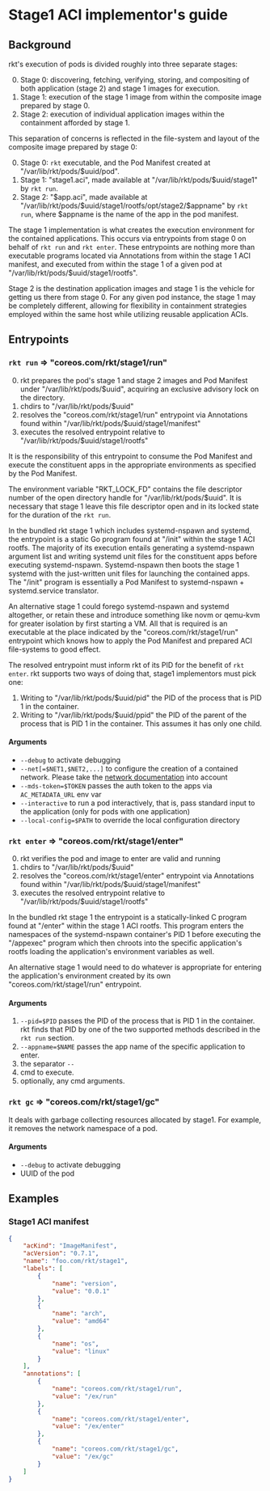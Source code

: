Stage1 ACI implementor's guide
=============================

Background
----------

rkt's execution of pods is divided roughly into three separate stages:

0. Stage 0: discovering, fetching, verifying, storing, and compositing of both application (stage 2) and stage 1 images for execution.
1. Stage 1: execution of the stage 1 image from within the composite image prepared by stage 0.
2. Stage 2: execution of individual application images within the containment afforded by stage 1.

This separation of concerns is reflected in the file-system and layout of the composite image prepared by stage 0:

0. Stage 0: `rkt` executable, and the Pod Manifest created at "/var/lib/rkt/pods/$uuid/pod".
1. Stage 1: "stage1.aci", made available at "/var/lib/rkt/pods/$uuid/stage1" by `rkt run`.
2. Stage 2: "$app.aci", made available at "/var/lib/rkt/pods/$uuid/stage1/rootfs/opt/stage2/$appname" by `rkt run`, where $appname is the name of the app in the pod manifest.

The stage 1 implementation is what creates the execution environment for the contained applications.  This occurs via entrypoints from stage 0 on behalf of `rkt run` and `rkt enter`.  These entrypoints are nothing more than executable programs located via Annotations from within the stage 1 ACI manifest, and executed from within the stage 1 of a given pod at "/var/lib/rkt/pods/$uuid/stage1/rootfs".

Stage 2 is the destination application images and stage 1 is the vehicle for getting us there from stage 0.  For any given pod instance, the stage 1 may be completely different, allowing for flexibility in containment strategies employed within the same host while utilizing reusable application ACIs.

Entrypoints
-----------

### `rkt run` => "coreos.com/rkt/stage1/run"

0. rkt prepares the pod's stage 1 and stage 2 images and Pod Manifest under "/var/lib/rkt/pods/$uuid", acquiring an exclusive advisory lock on the directory.
1. chdirs to "/var/lib/rkt/pods/$uuid"
2. resolves the "coreos.com/rkt/stage1/run" entrypoint via Annotations found within "/var/lib/rkt/pods/$uuid/stage1/manifest"
3. executes the resolved entrypoint relative to "/var/lib/rkt/pods/$uuid/stage1/rootfs"

It is the responsibility of this entrypoint to consume the Pod Manifest and execute the constituent apps in the appropriate environments as specified by the Pod Manifest.

The environment variable "RKT_LOCK_FD" contains the file descriptor number of the open directory handle for "/var/lib/rkt/pods/$uuid".  It is necessary that stage 1 leave this file descriptor open and in its locked state for the duration of the `rkt run`.

In the bundled rkt stage 1 which includes systemd-nspawn and systemd, the entrypoint is a static Go program found at "/init" within the stage 1 ACI rootfs.  The majority of its execution entails generating a systemd-nspawn argument list and writing systemd unit files for the constituent apps before executing systemd-nspawn.  Systemd-nspawn then boots the stage 1 systemd with the just-written unit files for launching the contained apps.  The "/init" program is essentially a Pod Manifest to systemd-nspawn + systemd.service translator.

An alternative stage 1 could forego systemd-nspawn and systemd altogether, or retain these and introduce something like novm or qemu-kvm for greater isolation by first starting a VM.  All that is required is an executable at the place indicated by the "coreos.com/rkt/stage1/run" entrypoint which knows how to apply the Pod Manifest and prepared ACI file-systems to good effect.

The resolved entrypoint must inform rkt of its PID for the benefit of `rkt enter`. rkt supports two ways of doing that, stage1 implementors must pick one:

1. Writing to "/var/lib/rkt/pods/$uuid/pid" the PID of the process that is PID 1 in the container.
2. Writing to "/var/lib/rkt/pods/$uuid/ppid" the PID of the parent of the process that is PID 1 in the container. This assumes it has only one child.

#### Arguments
* `--debug` to activate debugging
* `--net[=$NET1,$NET2,...]` to configure the creation of a contained network. Please take the [network documentation](../networking.md) into account
* `--mds-token=$TOKEN` passes the auth token to the apps via `AC_METADATA_URL` env var
* `--interactive` to run a pod interactively, that is, pass standard input to the application (only for pods with one application)
* `--local-config=$PATH` to override the local configuration directory

### `rkt enter` => "coreos.com/rkt/stage1/enter"

0. rkt verifies the pod and image to enter are valid and running
1. chdirs to "/var/lib/rkt/pods/$uuid"
2. resolves the "coreos.com/rkt/stage1/enter" entrypoint via Annotations found within "/var/lib/rkt/pods/$uuid/stage1/manifest"
3. executes the resolved entrypoint relative to "/var/lib/rkt/pods/$uuid/stage1/rootfs"

In the bundled rkt stage 1 the entrypoint is a statically-linked C program found at "/enter" within the stage 1 ACI rootfs.  This program enters the namespaces of the systemd-nspawn container's PID 1 before executing the "/appexec" program which then chroots into the specific application's rootfs loading the application's environment variables as well.

An alternative stage 1 would need to do whatever is appropriate for entering the application's environment created by its own "coreos.com/rkt/stage1/run" entrypoint.

#### Arguments

1. `--pid=$PID` passes the PID of the process that is PID 1 in the container. rkt finds that PID by one of the two supported methods described in the `rkt run` section.
2. `--appname=$NAME` passes the app name of the specific application to enter.
3. the separator `--`
4. cmd to execute.
5. optionally, any cmd arguments.

### `rkt gc` => "coreos.com/rkt/stage1/gc"

It deals with garbage collecting resources allocated by stage1. For example, it removes the network namespace of a pod.

#### Arguments

* `--debug` to activate debugging
* UUID of the pod

Examples
--------

### Stage1 ACI manifest

```json
{
    "acKind": "ImageManifest",
    "acVersion": "0.7.1",
    "name": "foo.com/rkt/stage1",
    "labels": [
        {
            "name": "version",
            "value": "0.0.1"
        },
        {
            "name": "arch",
            "value": "amd64"
        },
        {
            "name": "os",
            "value": "linux"
        }
    ],
    "annotations": [
        {
            "name": "coreos.com/rkt/stage1/run",
            "value": "/ex/run"
        },
        {
            "name": "coreos.com/rkt/stage1/enter",
            "value": "/ex/enter"
        },
        {
            "name": "coreos.com/rkt/stage1/gc",
            "value": "/ex/gc"
        }
    ]
}
```
